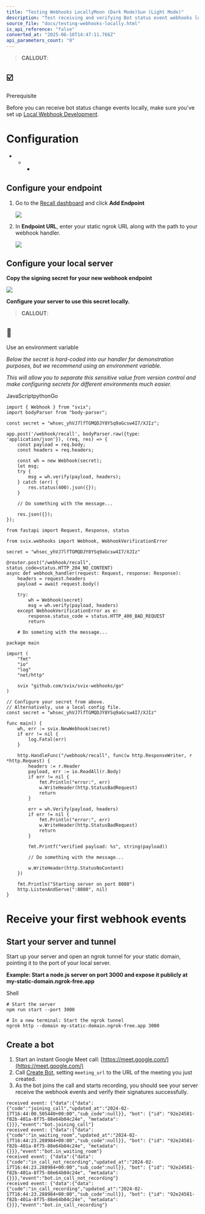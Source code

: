 ```yaml
---
title: "Testing Webhooks LocallyMoon (Dark Mode)Sun (Light Mode)"
description: "Test receiving and verifying Bot status event webhooks locally"
source_file: "docs/testing-webhooks-locally.html"
is_api_reference: "false"
converted_at: "2025-06-10T14:47:11.766Z"
api_parameters_count: "0"
---
```

> **CALLOUT**:

## ☑️

Prerequisite

Before you can receive bot status change events locally, make sure you've set up [Local Webhook Development](/docs/local-webhook-development.md).

# Configuration

[](#configuration)
- * *

## Configure your endpoint

[](#configure-your-endpoint)

1.  Go to the [Recall dashboard](https://api.recall.ai/dashboard/webhooks/) and click **Add Endpoint**

    ![](https://files.readme.io/ce41f68-CleanShot_2024-01-18_at_22.47.24.png)
2.  In **Endpoint URL**, enter your static ngrok URL along with the path to your webhook handler.

    ![](https://files.readme.io/878d44e-CleanShot_2024-02-17_at_10.12.17.png)

## Configure your local server

[](#configure-your-local-server)

**Copy the signing secret for your new webhook endpoint**

![](https://files.readme.io/1f60dde-CleanShot_2024-02-17_at_10.14.56.png)

**Configure your server to use this secret locally.**

> **CALLOUT**:

## 📘

Use an environment variable

*Below the secret is hard-coded into our handler for demonstration purposes, but we recommend using an environment variable.*

*This will allow you to separate this sensitive value from version control and make configuring secrets for different environments much easier.*

JavaScriptpythonGo

```
import { Webhook } from "svix";
import bodyParser from "body-parser";

const secret = "whsec_yhVJ7lfTGMQDJY8YSq9aGcsw4I7/XJIz";

app.post('/webhook/recall', bodyParser.raw({type: 'application/json'}), (req, res) => {
    const payload = req.body;
    const headers = req.headers;

    const wh = new Webhook(secret);
    let msg;
    try {
        msg = wh.verify(payload, headers);
    } catch (err) {
        res.status(400).json({});
    }

    // Do something with the message...

    res.json({});
});

```

```
from fastapi import Request, Response, status

from svix.webhooks import Webhook, WebhookVerificationError

secret = "whsec_yhVJ7lfTGMQDJY8YSq9aGcsw4I7/XJIz"

@router.post("/webhook/recall", status_code=status.HTTP_204_NO_CONTENT)
async def webhook_handler(request: Request, response: Response):
    headers = request.headers
    payload = await request.body()

    try:
        wh = Webhook(secret)
        msg = wh.verify(payload, headers)
    except WebhookVerificationError as e:
        response.status_code = status.HTTP_400_BAD_REQUEST
        return

    # Do someting with the message...

```

```
package main

import (
	"fmt"
	"io"
	"log"
	"net/http"

	svix "github.com/svix/svix-webhooks/go"
)

// Configure your secret from above.
// Alternatively, use a local config file.
const secret = "whsec_yhVJ7lfTGMQDJY8YSq9aGcsw4I7/XJIz"

func main() {
	wh, err := svix.NewWebhook(secret)
	if err != nil {
		log.Fatal(err)
	}

	http.HandleFunc("/webhook/recall", func(w http.ResponseWriter, r *http.Request) {
		headers := r.Header
		payload, err := io.ReadAll(r.Body)
		if err != nil {
			fmt.Println("error:", err)
			w.WriteHeader(http.StatusBadRequest)
			return
		}

		err = wh.Verify(payload, headers)
		if err != nil {
			fmt.Println("error:", err)
			w.WriteHeader(http.StatusBadRequest)
			return
		}

		fmt.Printf("verified payload: %s", string(payload))

		// Do something with the message...

		w.WriteHeader(http.StatusNoContent)
	})

	fmt.Println("Starting server on port 8080")
	http.ListenAndServe(":8080", nil)
}

```

# Receive your first webhook events

[](#receive-your-first-webhook-events)

## Start your server and tunnel

[](#start-your-server-and-tunnel)

Start up your server and open an ngrok tunnel for your static domain, pointing it to the port of your local server.

**Example: Start a node.js server on port 3000 and expose it publicly at my-static-domain.ngrok-free.app**

Shell

```
# Start the server
npm run start --port 3000

# In a new terminal: Start the ngrok tunnel
ngrok http --domain my-static-domain.ngrok-free.app 3000

```

## Create a bot

[](#create-a-bot)

1.  Start an instant Google Meet call: [https://meet.google.com/](https://meet.google.com/)
2.  Call [Create Bot](/reference/bot_create.md), setting `meeting_url` to the URL of the meeting you just created.
3.  As the bot joins the call and starts recording, you should see your server receive the webhook events and verify their signatures successfully.

```
received event: {"data":{"data":{"code":"joining_call","updated_at":"2024-02-17T16:44:00.505440+00:00","sub_code":null}}, "bot": {"id": "92e24581-f82b-401a-8f75-88e64b04c24e", "metadata": {}}},"event":"bot.joining_call"}
received event: {"data":{"data":{"code":"in_waiting_room","updated_at":"2024-02-17T16:44:23.288984+00:00","sub_code":null}}, "bot": {"id": "92e24581-f82b-401a-8f75-88e64b04c24e", "metadata": {}}},"event":"bot.in_waiting_room"}
received event: {"data":{"data":{"code":"in_call_not_recording","updated_at":"2024-02-17T16:44:23.288984+00:00","sub_code":null}}, "bot": {"id": "92e24581-f82b-401a-8f75-88e64b04c24e", "metadata": {}}},"event":"bot.in_call_not_recording"}
received event: {"data":{"data":{"code":"in_call_recording","updated_at":"2024-02-17T16:44:23.288984+00:00","sub_code":null}}, "bot": {"id": "92e24581-f82b-401a-8f75-88e64b04c24e", "metadata": {}}},"event":"bot.in_call_recording"}

```
